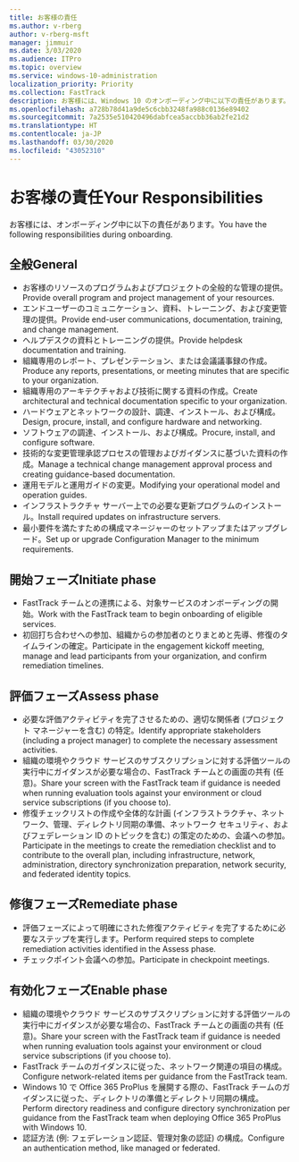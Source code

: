 ```yaml
---
title: お客様の責任
ms.author: v-rberg
author: v-rberg-msft
manager: jimmuir
ms.date: 3/03/2020
ms.audience: ITPro
ms.topic: overview
ms.service: windows-10-administration
localization_priority: Priority
ms.collection: FastTrack
description: お客様には、Windows 10 のオンボーディング中に以下の責任があります。
ms.openlocfilehash: a728b78d41a9de5c6cbb3248fa988c0136e89402
ms.sourcegitcommit: 7a2535e510420496dabfcea5accbb36ab2fe21d2
ms.translationtype: HT
ms.contentlocale: ja-JP
ms.lasthandoff: 03/30/2020
ms.locfileid: "43052310"
---
```

# <a name="your-responsibilities"></a><span data-ttu-id="489b4-103">お客様の責任</span><span class="sxs-lookup"><span data-stu-id="489b4-103">Your Responsibilities</span></span>

<span data-ttu-id="489b4-104">お客様には、オンボーディング中に以下の責任があります。</span><span class="sxs-lookup"><span data-stu-id="489b4-104">You have the following responsibilities during onboarding.</span></span>

## <a name="general"></a><span data-ttu-id="489b4-105">全般</span><span class="sxs-lookup"><span data-stu-id="489b4-105">General</span></span>

- <span data-ttu-id="489b4-106">お客様のリソースのプログラムおよびプロジェクトの全般的な管理の提供。</span><span class="sxs-lookup"><span data-stu-id="489b4-106">Provide overall program and project management of your resources.</span></span>
- <span data-ttu-id="489b4-107">エンドユーザーのコミュニケーション、資料、トレーニング、および変更管理の提供。</span><span class="sxs-lookup"><span data-stu-id="489b4-107">Provide end-user communications, documentation, training, and change management.</span></span>
- <span data-ttu-id="489b4-108">ヘルプデスクの資料とトレーニングの提供。</span><span class="sxs-lookup"><span data-stu-id="489b4-108">Provide helpdesk documentation and training.</span></span>
- <span data-ttu-id="489b4-109">組織専用のレポート、プレゼンテーション、または会議議事録の作成。</span><span class="sxs-lookup"><span data-stu-id="489b4-109">Produce any reports, presentations, or meeting minutes that are specific to your organization.</span></span>
- <span data-ttu-id="489b4-110">組織専用のアーキテクチャおよび技術に関する資料の作成。</span><span class="sxs-lookup"><span data-stu-id="489b4-110">Create architectural and technical documentation specific to your organization.</span></span>
- <span data-ttu-id="489b4-111">ハードウェアとネットワークの設計、調達、インストール、および構成。</span><span class="sxs-lookup"><span data-stu-id="489b4-111">Design, procure, install, and configure hardware and networking.</span></span>
- <span data-ttu-id="489b4-112">ソフトウェアの調達、インストール、および構成。</span><span class="sxs-lookup"><span data-stu-id="489b4-112">Procure, install, and configure software.</span></span>
- <span data-ttu-id="489b4-113">技術的な変更管理承認プロセスの管理およびガイダンスに基づいた資料の作成。</span><span class="sxs-lookup"><span data-stu-id="489b4-113">Manage a technical change management approval process and creating guidance-based documentation.</span></span>
- <span data-ttu-id="489b4-114">運用モデルと運用ガイドの変更。</span><span class="sxs-lookup"><span data-stu-id="489b4-114">Modifying your operational model and operation guides.</span></span>
- <span data-ttu-id="489b4-115">インフラストラクチャ サーバー上での必要な更新プログラムのインストール。</span><span class="sxs-lookup"><span data-stu-id="489b4-115">Install required updates on infrastructure servers.</span></span>
- <span data-ttu-id="489b4-116">最小要件を満たすための構成マネージャーのセットアップまたはアップグレード。</span><span class="sxs-lookup"><span data-stu-id="489b4-116">Set up or upgrade Configuration Manager to the minimum requirements.</span></span>

## <a name="initiate-phase"></a><span data-ttu-id="489b4-117">開始フェーズ</span><span class="sxs-lookup"><span data-stu-id="489b4-117">Initiate phase</span></span>

- <span data-ttu-id="489b4-118">FastTrack チームとの連携による、対象サービスのオンボーディングの開始。</span><span class="sxs-lookup"><span data-stu-id="489b4-118">Work with the FastTrack team to begin onboarding of eligible services.</span></span>
- <span data-ttu-id="489b4-119">初回打ち合わせへの参加、組織からの参加者のとりまとめと先導、修復のタイムラインの確定。</span><span class="sxs-lookup"><span data-stu-id="489b4-119">Participate in the engagement kickoff meeting, manage and lead participants from your organization, and confirm remediation timelines.</span></span>

## <a name="assess-phase"></a><span data-ttu-id="489b4-120">評価フェーズ</span><span class="sxs-lookup"><span data-stu-id="489b4-120">Assess phase</span></span>

- <span data-ttu-id="489b4-121">必要な評価アクティビティを完了させるための、適切な関係者 (プロジェクト マネージャーを含む) の特定。</span><span class="sxs-lookup"><span data-stu-id="489b4-121">Identify appropriate stakeholders (including a project manager) to complete the necessary assessment activities.</span></span>
- <span data-ttu-id="489b4-122">組織の環境やクラウド サービスのサブスクリプションに対する評価ツールの実行中にガイダンスが必要な場合の、FastTrack チームとの画面の共有 (任意)。</span><span class="sxs-lookup"><span data-stu-id="489b4-122">Share your screen with the FastTrack team if guidance is needed when running evaluation tools against your environment or cloud service subscriptions (if you choose to).</span></span>
- <span data-ttu-id="489b4-123">修復チェックリストの作成や全体的な計画 (インフラストラクチャ、ネットワーク、管理、ディレクトリ同期の準備、ネットワーク セキュリティ、およびフェデレーション ID のトピックを含む) の策定のための、会議への参加。</span><span class="sxs-lookup"><span data-stu-id="489b4-123">Participate in the meetings to create the remediation checklist and to contribute to the overall plan, including infrastructure, network, administration, directory synchronization preparation, network security, and federated identity topics.</span></span>

## <a name="remediate-phase"></a><span data-ttu-id="489b4-124">修復フェーズ</span><span class="sxs-lookup"><span data-stu-id="489b4-124">Remediate phase</span></span>

- <span data-ttu-id="489b4-125">評価フェーズによって明確にされた修復アクティビティを完了するために必要なステップを実行します。</span><span class="sxs-lookup"><span data-stu-id="489b4-125">Perform required steps to complete remediation activities identified in the Assess phase.</span></span>
- <span data-ttu-id="489b4-126">チェックポイント会議への参加。</span><span class="sxs-lookup"><span data-stu-id="489b4-126">Participate in checkpoint meetings.</span></span>

## <a name="enable-phase"></a><span data-ttu-id="489b4-127">有効化フェーズ</span><span class="sxs-lookup"><span data-stu-id="489b4-127">Enable phase</span></span>

- <span data-ttu-id="489b4-128">組織の環境やクラウド サービスのサブスクリプションに対する評価ツールの実行中にガイダンスが必要な場合の、FastTrack チームとの画面の共有 (任意)。</span><span class="sxs-lookup"><span data-stu-id="489b4-128">Share your screen with the FastTrack team if guidance is needed when running evaluation tools against your environment or cloud service subscriptions (if you choose to).</span></span>
- <span data-ttu-id="489b4-129">FastTrack チームのガイダンスに従った、ネットワーク関連の項目の構成。</span><span class="sxs-lookup"><span data-stu-id="489b4-129">Configure network-related items per guidance from the FastTrack team.</span></span>
- <span data-ttu-id="489b4-130">Windows 10 で Office 365 ProPlus を展開する際の、FastTrack チームのガイダンスに従った、ディレクトリの準備とディレクトリ同期の構成。</span><span class="sxs-lookup"><span data-stu-id="489b4-130">Perform directory readiness and configure directory synchronization per guidance from the FastTrack team when deploying Office 365 ProPlus with Windows 10.</span></span>
- <span data-ttu-id="489b4-131">認証方法 (例: フェデレーション認証、管理対象の認証) の構成。</span><span class="sxs-lookup"><span data-stu-id="489b4-131">Configure an authentication method, like managed or federated.</span></span>

